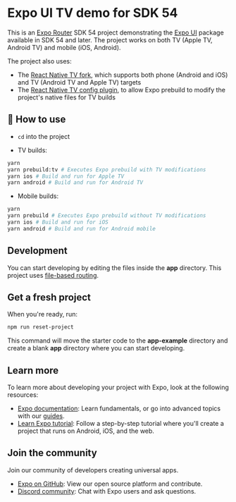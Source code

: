 # Expo UI TV demo for SDK 54

This is an [Expo Router](https://docs.expo.dev/router/introduction/) SDK 54 project demonstrating the [Expo UI](https://docs.expo.dev/versions/latest/sdk/ui/) package available in SDK 54 and later. The project works on both TV (Apple TV, Android TV) and mobile (iOS, Android).

The project also uses:

- The [React Native TV fork](https://github.com/react-native-tvos/react-native-tvos), which supports both phone (Android and iOS) and TV (Android TV and Apple TV) targets
- The [React Native TV config plugin](https://github.com/react-native-tvos/config-tv/tree/main/packages/config-tv), to allow Expo prebuild to modify the project's native files for TV builds

## 🚀 How to use

- `cd` into the project

- TV builds:

```sh
yarn
yarn prebuild:tv # Executes Expo prebuild with TV modifications
yarn ios # Build and run for Apple TV
yarn android # Build and run for Android TV
```

- Mobile builds:

```sh
yarn
yarn prebuild # Executes Expo prebuild without TV modifications
yarn ios # Build and run for iOS
yarn android # Build and run for Android mobile
```

## Development

You can start developing by editing the files inside the **app** directory. This project uses [file-based routing](https://docs.expo.dev/router/introduction).

## Get a fresh project

When you're ready, run:

```bash
npm run reset-project
```

This command will move the starter code to the **app-example** directory and create a blank **app** directory where you can start developing.

## Learn more

To learn more about developing your project with Expo, look at the following resources:

- [Expo documentation](https://docs.expo.dev/): Learn fundamentals, or go into advanced topics with our [guides](https://docs.expo.dev/guides).
- [Learn Expo tutorial](https://docs.expo.dev/learn): Follow a step-by-step tutorial where you'll create a project that runs on Android, iOS, and the web.

## Join the community

Join our community of developers creating universal apps.

- [Expo on GitHub](https://github.com/expo/expo): View our open source platform and contribute.
- [Discord community](https://chat.expo.dev): Chat with Expo users and ask questions.


